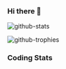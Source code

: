 ### Hi there 👋
![github-stats](https://stats.hyochan.dev/api/github-stats-advanced?login=20Brayan01)

![github-trophies](https://stats.hyochan.dev/api/github-trophies?login=20Brayan01)


### Coding Stats
<!--START_SECTION:waka--><!--END_SECTION:waka-->




